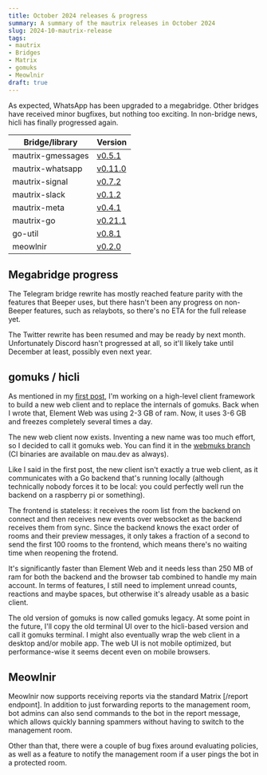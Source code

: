 ```yaml
---
title: October 2024 releases & progress
summary: A summary of the mautrix releases in October 2024
slug: 2024-10-mautrix-release
tags:
- mautrix
- Bridges
- Matrix
- gomuks
- Meowlnir
draft: true
---
```

As expected, WhatsApp has been upgraded to a megabridge. Other bridges have
received minor bugfixes, but nothing too exciting. In non-bridge news, hicli
has finally progressed again.

| Bridge/library    | Version                                                          |
|-------------------|------------------------------------------------------------------|
| mautrix-gmessages | [v0.5.1](https://github.com/mautrix/gmessages/releases/v0.5.1)   |
| mautrix-whatsapp  | [v0.11.0](https://github.com/mautrix/whatsapp/releases/v0.11.0)  |
| mautrix-signal    | [v0.7.2](https://github.com/mautrix/signal/releases/v0.7.2)      |
| mautrix-slack     | [v0.1.2](https://github.com/mautrix/slack/releases/v0.1.2)       |
| mautrix-meta      | [v0.4.1](https://github.com/mautrix/meta/releases/v0.4.1)        |
| mautrix-go        | [v0.21.1](https://github.com/mautrix/go/releases/v0.21.1)        |
| go-util           | [v0.8.1](https://github.com/mautrix/go-util/releases/v0.8.1)     |
| meowlnir          | [v0.2.0](https://github.com/maunium/meowlnir/releases/v0.2.0)    |

## Megabridge progress
The Telegram bridge rewrite has mostly reached feature parity with the features
that Beeper uses, but there hasn't been any progress on non-Beeper features,
such as relaybots, so there's no ETA for the full release yet.

The Twitter rewrite has been resumed and may be ready by next month.
Unfortunately Discord hasn't progressed at all, so it'll likely take until
December at least, possibly even next year.

## gomuks / hicli
As mentioned in my [first post], I'm working on a high-level client framework
to build a new web client and to replace the internals of gomuks. Back when I
wrote that, Element Web was using 2-3 GB of ram. Now, it uses 3-6 GB and
freezes completely several times a day.

[first post]: https://mau.fi/blog/2024-h1-mautrix-updates/#high-level-client-framework

The new web client now exists. Inventing a new name was too much effort, so I
decided to call it gomuks web. You can find it in the [webmuks branch] (CI
binaries are available on mau.dev as always).

[webmuks branch]: https://github.com/tulir/gomuks/tree/webmuks

Like I said in the first post, the new client isn't exactly a true web client,
as it communicates with a Go backend that's running locally (although
technically nobody forces it to be local: you could perfectly well run the
backend on a raspberry pi or something).

The frontend is stateless: it receives the room list from the backend on
connect and then receives new events over websocket as the backend receives
them from sync. Since the backend knows the exact order of rooms and their
preview messages, it only takes a fraction of a second to send the first 100
rooms to the frontend, which means there's no waiting time when reopening the
frotend.

It's significantly faster than Element Web and it needs less than 250 MB of ram
for both the backend and the browser tab combined to handle my main account. In
terms of features, I still need to implement unread counts, reactions and maybe
spaces, but otherwise it's already usable as a basic client.

The old version of gomuks is now called gomuks legacy. At some point in the
future, I'll copy the old terminal UI over to the hicli-based version and call
it gomuks terminal. I might also eventually wrap the web client in a desktop
and/or mobile app. The web UI is not mobile optimized, but performance-wise it
seems decent even on mobile browsers.

## Meowlnir
Meowlnir now supports receiving reports via the standard Matrix [/report endpoınt].
In addition to just forwarding reports to the management room, bot admins can
also send commands to the bot in the report message, which allows quickly
banning spammers without having to switch to the management room.

Other than that, there were a couple of bug fixes around evaluating policies,
as well as a feature to notify the management room if a user pings the bot in
a protected room.

[/report endpoint]: https://spec.matrix.org/v1.12/client-server-api/#post_matrixclientv3roomsroomidreporteventid
